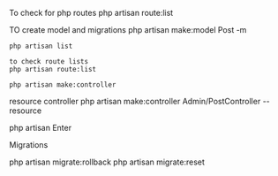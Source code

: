 To check for php routes
php artisan route:list

TO create model and migrations
php artisan make:model Post -m

    php artisan list

    to check route lists
    php artisan route:list

    php artisan make:controller

resource controller
php artisan make:controller Admin/PostController --resource

php artisan Enter

Migrations

php artisan migrate:rollback
php artisan migrate:reset

